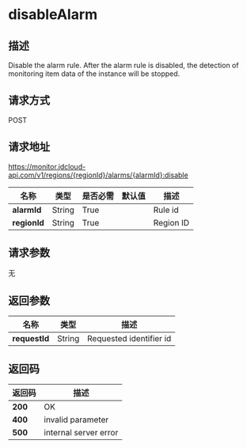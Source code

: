 # disableAlarm


## 描述
Disable the alarm rule. After the alarm rule is disabled, the detection of monitoring item data of the instance will be stopped.

## 请求方式
POST

## 请求地址
https://monitor.jdcloud-api.com/v1/regions/{regionId}/alarms/{alarmId}:disable

|名称|类型|是否必需|默认值|描述|
|---|---|---|---|---|
|**alarmId**|String|True||Rule id|
|**regionId**|String|True||Region ID|

## 请求参数
无


## 返回参数
|名称|类型|描述|
|---|---|---|
|**requestId**|String|Requested identifier id|



## 返回码
|返回码|描述|
|---|---|
|**200**|OK|
|**400**|invalid parameter|
|**500**|internal server error|
